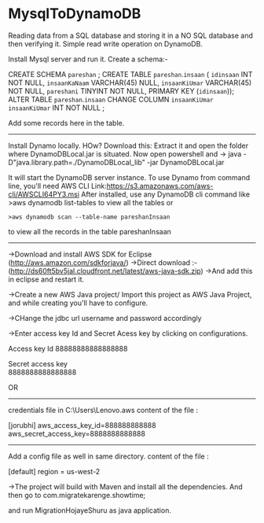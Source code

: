 # MysqlToDynamoDB
Reading data from a SQL database and storing it in a NO SQL database and then verifying it. Simple read write operation on DynamoDB.


Install Mysql server and run it. Create a schema:-

CREATE SCHEMA `pareshan` ;
CREATE TABLE `pareshan`.`insaan` (
  `idinsaan` INT NOT NULL,
  `insaanKaNaam` VARCHAR(45) NULL,
  `insaanKiUmar` VARCHAR(45) NOT NULL,
  `pareshani` TINYINT NOT NULL,
  PRIMARY KEY (`idinsaan`));
ALTER TABLE `pareshan`.`insaan` 
CHANGE COLUMN `insaanKiUmar` `insaanKiUmar` INT NOT NULL ;

Add some records here in the table.

*******

Install Dynamo locally. HOw?
Download this:
Extract it and open the folder where DynamoDBLocal.jar is situated.
Now open powershell and -> java -D"java.library.path=./DynamoDBLocal_lib" -jar DynamoDBLocal.jar

It will start the DynamoDB server instance. To use Dynamo from command line, you'll need AWS CLI
Link:https://s3.amazonaws.com/aws-cli/AWSCLI64PY3.msi
After installed, use any DynamoDB cli command like 
    >aws dynamodb list-tables
to view all the tables 
                        or

    >aws dynamodb scan --table-name pareshanInsaan
to view all the records in the table pareshanInsaan

*************
->Download and install AWS SDK for Eclipse (http://aws.amazon.com/sdkforjava/)
->Direct download :-(http://ds60ft5bv5jal.cloudfront.net/latest/aws-java-sdk.zip)
->And add this in eclipse and restart it.


->Create a new AWS Java project/ Import this project as AWS Java Project, and while creating you'll have to configure.

->CHange the jdbc url username and password accordingly

->Enter access key Id and Secret Acess key by clicking on configurations.

Access key Id
88888888888888888

Secret access key  
8888888888888888

OR

*************
credentials file in C:\Users\Lenovo\.aws
content of the file :

[jorubhi]
aws_access_key_id=888888888888
aws_secret_access_key=8888888888888


*************
Add a config file as well in same directory.
content of the file :

[default]
region = us-west-2


->The project will build with Maven and install all the dependencies.
  And then go to
  com.migratekarenge.showtime;

  and run MigrationHojayeShuru as java application.

